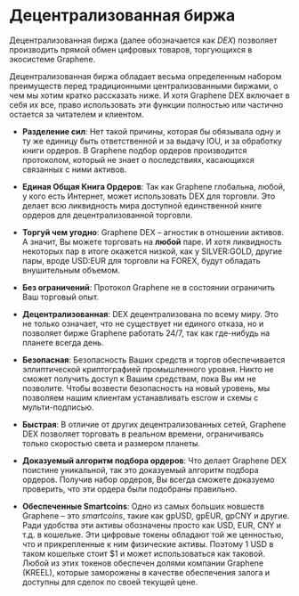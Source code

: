 # Децентрализованная биржа

Децентрализованная биржа (далее обозначается как *DEX*) позволяет производить прямой обмен цифровых товаров, торгующихся в экосистеме Graphene.

Децентрализованная биржа обладает весьма определенным набором преимуществ перед традиционными централизованными биржами, о чем мы хотим кратко рассказать ниже. И хотя Graphene DEX включает в себя их все, право использовать эти функции полностью или частично остается за читателем и клиентом.

* **Разделение сил**: Нет такой причины, которая бы обязывала одну и ту же единицу быть ответственной и за выдачу IOU, и за обработку книги ордеров. В Graphene подбор ордеров производится протоколом, который не знает о последствиях, касающихся связанных с ними активов.

* **Единая Общая Книга Ордеров**: Так как Graphene глобальна, любой, у кого есть Интернет, может использовать DEX для торговли. Это делает всю ликвидность мира доступной единственной книге ордеров для децентрализованной торговли.

* **Торгуй чем угодно**: Graphene DEX – агностик в отношении активов. А значит, Вы можете торговать на **любой** паре. И хотя ликвидность некоторых пар в итоге окажется низкой, как у SILVER:GOLD, другие пары, вроде USD:EUR для торговли на FOREX, будут обладать внушительным объемом.

* **Без ограничений**: Протокол Graphene не в состоянии ограничить Ваш торговый опыт.

* **Децентрализованная**: DEX децентрализована по всему миру. Это не только означает, что не существует ни единого отказа, но и позволяет бирже Graphene работать 24/7, так как где-нибудь на планете всегда день.

* **Безопасная**: Безопасность Ваших средств и торгов обеспечивается эллиптической криптографией промышленного уровня. Никто не сможет получить доступ к Вашим средствам, пока Вы им не позволите. Чтобы возвести безопасность на новый уровень, мы позволяем нашим клиентам устанавливать escrow и схемы с мульти-подписью.

* **Быстрая**: В отличие от других децентрализованных сетей, Graphene DEX позволяет торговать в реальном времени, ограничиваясь только скоростью света и размером планеты.

* **Доказуемый алгоритм подбора ордеров**: Что делает Graphene DEX поистине уникальной, так это доказуемый алгоритм подбора ордеров. Получив набор ордеров, Вы всегда сможете доказуемо проверить, что эти ордера были подобраны правильно.

* **Обеспеченные Smartcoins**: Одно из самых больших новшеств Graphene – это *smartcoins*, такие как gpUSD, gpEUR, gpCNY и другие. Ради удобства эти активы обозначены просто как USD, EUR, CNY и т.д. в кошельке. Эти цифровые токены обладают той же ценностью, что и прикрепленные к ним физические активы. Поэтому 1 USD в таком кошельке стоит $1 и может использоваться как таковой. Любой из этих токенов обеспечен долями компании Graphene (KREEL), которые заморожены в качестве обеспечения залога и доступны для сделок по своей текущей цене.